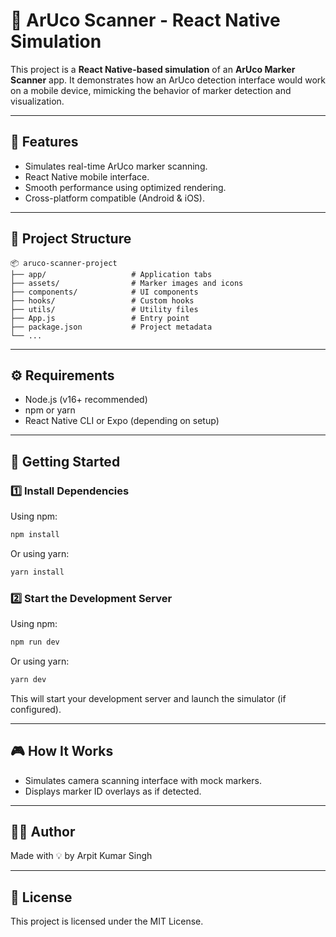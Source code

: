 # 📱 ArUco Scanner - React Native Simulation

This project is a **React Native-based simulation** of an **ArUco Marker Scanner** app. It demonstrates how an ArUco detection interface would work on a mobile device, mimicking the behavior of marker detection and visualization.

---

## 🚀 Features

- Simulates real-time ArUco marker scanning.
- React Native mobile interface.
- Smooth performance using optimized rendering.
- Cross-platform compatible (Android & iOS).

---

## 📁 Project Structure

```
📦 aruco-scanner-project
├── app/                   # Application tabs
├── assets/                # Marker images and icons
├── components/            # UI components
├── hooks/                 # Custom hooks
├── utils/                 # Utility files
├── App.js                 # Entry point
├── package.json           # Project metadata
└── ...
```

---

## ⚙️ Requirements

- Node.js (v16+ recommended)
- npm or yarn
- React Native CLI or Expo (depending on setup)

---

## 🧪 Getting Started

### 1️⃣ Install Dependencies

Using npm:

```bash
npm install
```

Or using yarn:

```bash
yarn install
```

### 2️⃣ Start the Development Server

Using npm:

```bash
npm run dev
```

Or using yarn:

```bash
yarn dev
```

This will start your development server and launch the simulator (if configured).

---

## 🎮 How It Works

- Simulates camera scanning interface with mock markers.
- Displays marker ID overlays as if detected.

---

## 🧑‍💻 Author

Made with 💡 by Arpit Kumar Singh

---

## 📜 License

This project is licensed under the MIT License.

